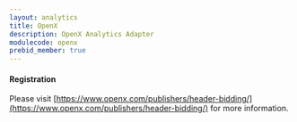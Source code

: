 ```yaml
---
layout: analytics
title: OpenX
description: OpenX Analytics Adapter
modulecode: openx
prebid_member: true
---
```


#### Registration

Please visit [https://www.openx.com/publishers/header-bidding/](https://www.openx.com/publishers/header-bidding/) for more information.

